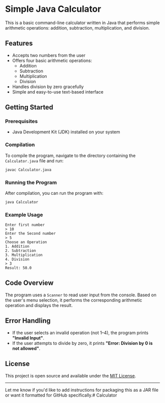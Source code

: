 # Simple Java Calculator

This is a basic command-line calculator written in Java that performs simple arithmetic operations: addition, subtraction, multiplication, and division.

## Features

- Accepts two numbers from the user
- Offers four basic arithmetic operations:
  - Addition
  - Subtraction
  - Multiplication
  - Division
- Handles division by zero gracefully
- Simple and easy-to-use text-based interface

## Getting Started

### Prerequisites

- Java Development Kit (JDK) installed on your system

### Compilation

To compile the program, navigate to the directory containing the `Calculator.java` file and run:

```bash
javac Calculator.java
```

### Running the Program

After compilation, you can run the program with:

```bash
java Calculator
```

### Example Usage

```plaintext
Enter first number
> 10
Enter the Second number
> 5
Choose an Operation
1. Addition
2. Subtraction
3. Multiplication
4. Division
> 3
Result: 50.0
```

## Code Overview

The program uses a `Scanner` to read user input from the console. Based on the user's menu selection, it performs the corresponding arithmetic operation and displays the result.

## Error Handling

- If the user selects an invalid operation (not 1–4), the program prints **"Invalid Input"**.
- If the user attempts to divide by zero, it prints **"Error: Division by 0 is not allowed"**.

## License

This project is open source and available under the [MIT License](https://opensource.org/licenses/MIT).

---

Let me know if you'd like to add instructions for packaging this as a JAR file or want it formatted for GitHub specifically.# Calculator
